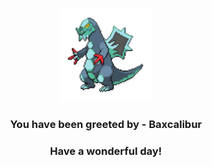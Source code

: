 <p align="center">
    <img src="https://raw.githubusercontent.com/PokeAPI/sprites/master/sprites/pokemon/998.png" width="150" height="150">
</p>
<h3 align="center">You have been greeted by - <b>Baxcalibur</b></h3>
<h3 align="center">Have a wonderful day!</h3>
